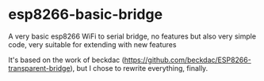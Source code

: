 # esp8266-basic-bridge
A very basic esp8266 WiFi to serial bridge, no features but also very simple code, very suitable for extending with new features

It's based on the work of beckdac (https://github.com/beckdac/ESP8266-transparent-bridge), but I chose to rewrite everything, finally.
